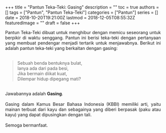 +++
title = "Pantun Teka-Teki: Gasing"
description = ""
toc = true
authors = []
tags = ["Pantun", "Pantun Teka-Teki"]
categories = ["Pantun"]
series = []
date = 2018-10-20T19:21:00Z
lastmod = 2018-12-05T08:55:32Z
featuredImage = ""
draft = false
+++

<div style="text-align: justify;">Pantun Teka-Teki dibuat untuk menghibur dengan memicu seseorang untuk berpikir di waktu senggang. Pantun ini berisi teka-teki dengan pertanyaan yang membuat pendengar menjadi tertarik untuk menjawabnya. Berikut ini adalah pantun teka-teki yang berkaitan dengan gasing:<br /><br />
<blockquote class="tr_bq">Sebuah benda bentuknya bulat,<br />Ianya ada dari pada besi,<br />Jika bermain diikat kuat,<br />Dilempar hidup dipegang mati?</blockquote><br />
Jawabannya adalah <b>Gasing</b>.<br /><br />
Gasing dalam Kamus Besar Bahasa Indonesia (KBBI) memiliki arti, yaitu mainan terbuat dari kayu dan sebagainya yang diberi berpasak (paku atau kayu) yang dapat dipusingkan dengan tali.<br /><br />
Semoga bermanfaat.</div>
